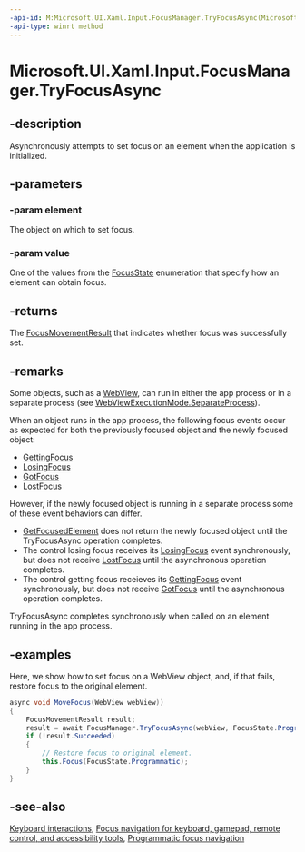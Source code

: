 ```yaml
---
-api-id: M:Microsoft.UI.Xaml.Input.FocusManager.TryFocusAsync(Microsoft.UI.Xaml.DependencyObject,Microsoft.UI.Xaml.FocusState)
-api-type: winrt method
---
```


<!-- Method syntax.
public IAsyncOperation<FocusMovementResult> FocusManager.TryFocusAsync(DependencyObject element, FocusState value)
-->

# Microsoft.UI.Xaml.Input.FocusManager.TryFocusAsync

## -description

Asynchronously attempts to set focus on an element when the application is initialized. 

## -parameters

### -param element

The object on which to set focus.

### -param value

One of the values from the [FocusState](/windows/winui/api/microsoft.ui.xaml.focusstate) enumeration that specify how an element can obtain focus.

## -returns

The [FocusMovementResult](focusmovementresult.md) that indicates whether focus was successfully set.

## -remarks

Some objects, such as a [WebView](/uwp/api/windows.ui.xaml.controls.webview), can run in either the app process or in a separate process (see [WebViewExecutionMode.SeparateProcess](/uwp/api/windows.ui.xaml.controls.webviewexecutionmode)). 

When an object runs in the app process, the following focus events occur as expected for both the previously focused object and the newly focused object:
- [GettingFocus](../microsoft.ui.xaml/uielement_gettingfocus.md)
- [LosingFocus](../microsoft.ui.xaml/uielement_losingfocus.md)
- [GotFocus](../microsoft.ui.xaml/uielement_gotfocus.md)
- [LostFocus](../microsoft.ui.xaml/uielement_lostfocus.md)

However, if the newly focused object is running in a separate process some of these event behaviors can differ. 

- [GetFocusedElement](focusmanager_getfocusedelement_1183614552.md) does not return the newly focused object until the TryFocusAsync operation completes. 
- The control losing focus receives its [LosingFocus](../microsoft.ui.xaml/uielement_losingfocus.md) event synchronously, but does not receive [LostFocus](../microsoft.ui.xaml/uielement_lostfocus.md) until the asynchronous operation completes. 
- The control getting focus receieves its [GettingFocus](../microsoft.ui.xaml/uielement_gettingfocus.md) event synchronously, but does not receive [GotFocus](../microsoft.ui.xaml/uielement_gotfocus.md) until the asynchronous operation completes. 
 
TryFocusAsync completes synchronously when called on an element running in the app process. 
 
## -examples

Here, we show how to set focus on a WebView object, and, if that fails, restore focus to the original element. 

```csharp
async void MoveFocus(WebView webView)) 
{ 
    FocusMovementResult result; 
    result = await FocusManager.TryFocusAsync(webView, FocusState.Programmatic); 
    if (!result.Succeeded) 
    { 
        // Restore focus to original element. 
        this.Focus(FocusState.Programmatic); 
    } 
}
```

## -see-also

[Keyboard interactions](/windows/uwp/design/input/keyboard-interactions), [Focus navigation for keyboard, gamepad, remote control, and accessibility tools](/windows/uwp/design/input/focus-navigation), [Programmatic focus navigation](/windows/uwp/design/input/focus-navigation-programmatic)

